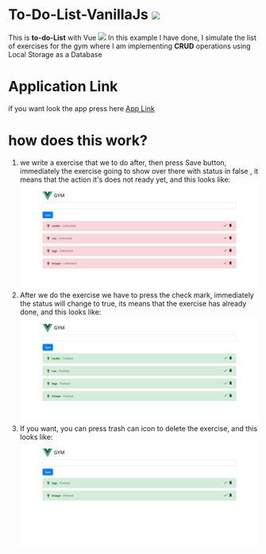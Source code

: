 # To-Do-List-VanillaJs ![](https://vuejs.org/images/icons/favicon-32x32.png)

This is **to-do-List** with Vue ![](https://vuejs.org/images/icons/favicon-16x16.png) In this example I have done, I simulate the list of exercises for the gym where I am implementing **CRUD** operations using Local Storage as a Database

# Application Link

if you want look the app press here [App Link](https://josejavierpaez.github.io/To-Do-List-Vue/App/index)

# how does this work?

1. we write a exercise that we to do after, then press Save button, immediately the exercise going to show over there with status in false , it means that the action it's does not ready yet, and this looks like:![](App/img/falseStatus.png)
2. After we do the exercise we have to press the check mark, immediately the status will change to true, its means that the exercise has already done, and this looks like: ![](App/img/successStatus.png)
3. If you want, you can press trash can icon to delete the exercise, and this looks like:
   ![](App/img/delete.png)
